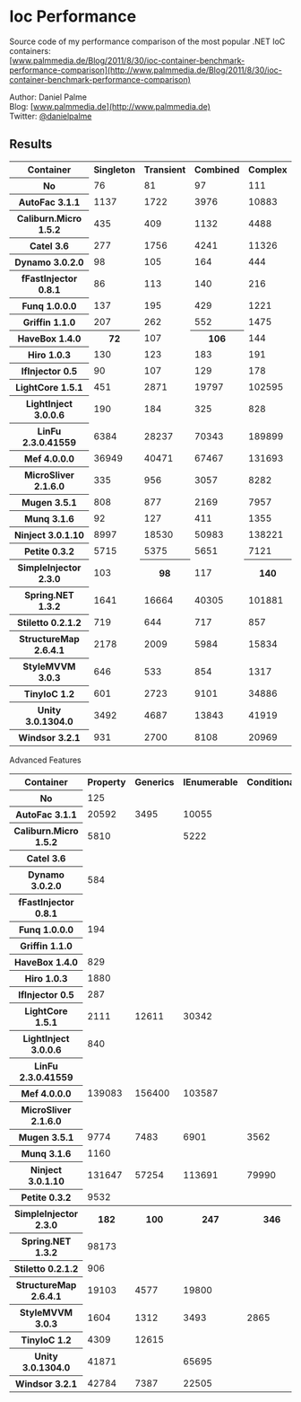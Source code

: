 Ioc Performance
===============

Source code of my performance comparison of the most popular .NET IoC containers:  
[www.palmmedia.de/Blog/2011/8/30/ioc-container-benchmark-performance-comparison](http://www.palmmedia.de/Blog/2011/8/30/ioc-container-benchmark-performance-comparison)

Author: Daniel Palme  
Blog: [www.palmmedia.de](http://www.palmmedia.de)  
Twitter: [@danielpalme](http://twitter.com/danielpalme)  

Results
-------
<table>
<tr><th>Container</th><th>Singleton</th><th>Transient</th><th>Combined</th><th>Complex</th></tr>
<tr><th>No</th><td>76</td><td>81</td><td>97</td><td>111</td></tr>
<tr><th>AutoFac 3.1.1</th><td>1137</td><td>1722</td><td>3976</td><td>10883</td></tr>
<tr><th>Caliburn.Micro 1.5.2</th><td>435</td><td>409</td><td>1132</td><td>4488</td></tr>
<tr><th>Catel 3.6</th><td>277</td><td>1756</td><td>4241</td><td>11326</td></tr>
<tr><th>Dynamo 3.0.2.0</th><td>98</td><td>105</td><td>164</td><td>444</td></tr>
<tr><th>fFastInjector 0.8.1</th><td>86</td><td>113</td><td>140</td><td>216</td></tr>
<tr><th>Funq 1.0.0.0</th><td>137</td><td>195</td><td>429</td><td>1221</td></tr>
<tr><th>Griffin 1.1.0</th><td>207</td><td>262</td><td>552</td><td>1475</td></tr>
<tr><th>HaveBox 1.4.0</th><th>72</th><td>107</td><th>106</th><td>144</td></tr>
<tr><th>Hiro 1.0.3</th><td>130</td><td>123</td><td>183</td><td>191</td></tr>
<tr><th>IfInjector 0.5</th><td>90</td><td>107</td><td>129</td><td>178</td></tr>
<tr><th>LightCore 1.5.1</th><td>451</td><td>2871</td><td>19797</td><td>102595</td></tr>
<tr><th>LightInject 3.0.0.6</th><td>190</td><td>184</td><td>325</td><td>828</td></tr>
<tr><th>LinFu 2.3.0.41559</th><td>6384</td><td>28237</td><td>70343</td><td>189899</td></tr>
<tr><th>Mef 4.0.0.0</th><td>36949</td><td>40471</td><td>67467</td><td>131693</td></tr>
<tr><th>MicroSliver 2.1.6.0</th><td>335</td><td>956</td><td>3057</td><td>8282</td></tr>
<tr><th>Mugen 3.5.1</th><td>808</td><td>877</td><td>2169</td><td>7957</td></tr>
<tr><th>Munq 3.1.6</th><td>92</td><td>127</td><td>411</td><td>1355</td></tr>
<tr><th>Ninject 3.0.1.10</th><td>8997</td><td>18530</td><td>50983</td><td>138221</td></tr>
<tr><th>Petite 0.3.2</th><td>5715</td><td>5375</td><td>5651</td><td>7121</td></tr>
<tr><th>SimpleInjector 2.3.0</th><td>103</td><th>98</th><td>117</td><th>140</th></tr>
<tr><th>Spring.NET 1.3.2</th><td>1641</td><td>16664</td><td>40305</td><td>101881</td></tr>
<tr><th>Stiletto 0.2.1.2</th><td>719</td><td>644</td><td>717</td><td>857</td></tr>
<tr><th>StructureMap 2.6.4.1</th><td>2178</td><td>2009</td><td>5984</td><td>15834</td></tr>
<tr><th>StyleMVVM 3.0.3</th><td>646</td><td>533</td><td>854</td><td>1317</td></tr>
<tr><th>TinyIoC 1.2</th><td>601</td><td>2723</td><td>9101</td><td>34886</td></tr>
<tr><th>Unity 3.0.1304.0</th><td>3492</td><td>4687</td><td>13843</td><td>41919</td></tr>
<tr><th>Windsor 3.2.1</th><td>931</td><td>2700</td><td>8108</td><td>20969</td></tr>
</table>
Advanced Features
<table>
<tr><th>Container</th><th>Property</th><th>Generics</th><th>IEnumerable</th><th>Conditional</th><th>Interception</th></tr>
<tr><th>No </th><td>125</td><td></td><td></td><td></td><td></td></tr>
<tr><th>AutoFac 3.1.1</th><td>20592</td><td>3495</td><td>10055</td><td></td><td>30659</td></tr>
<tr><th>Caliburn.Micro 1.5.2</th><td>5810</td><td></td><td>5222</td><td></td><td></td></tr>
<tr><th>Catel 3.6</th><td></td><td></td><td></td><td></td><td></td></tr>
<tr><th>Dynamo 3.0.2.0</th><td>584</td><td></td><td></td><td></td><td></td></tr>
<tr><th>fFastInjector 0.8.1</th><td></td><td></td><td></td><td></td><td></td></tr>
<tr><th>Funq 1.0.0.0</th><td>194</td><td></td><td></td><td></td><td></td></tr>
<tr><th>Griffin 1.1.0</th><td></td><td></td><td></td><td></td><td></td></tr>
<tr><th>HaveBox 1.4.0</th><td>829</td><td></td><td></td><td></td><th>583</th></tr>
<tr><th>Hiro 1.0.3</th><td>1880</td><td></td><td></td><td></td><td></td></tr>
<tr><th>IfInjector 0.5</th><td>287</td><td></td><td></td><td></td><td></td></tr>
<tr><th>LightCore 1.5.1</th><td>2111</td><td>12611</td><td>30342</td><td></td><td></td></tr>
<tr><th>LightInject 3.0.0.6</th><td>840</td><td></td><td></td><td></td><td></td></tr>
<tr><th>LinFu 2.3.0.41559</th><td></td><td></td><td></td><td></td><td></td></tr>
<tr><th>Mef 4.0.0.0</th><td>139083</td><td>156400</td><td>103587</td><td></td><td></td></tr>
<tr><th>MicroSliver 2.1.6.0</th><td></td><td></td><td></td><td></td><td></td></tr>
<tr><th>Mugen 3.5.1</th><td>9774</td><td>7483</td><td>6901</td><td>3562</td><td>21569</td></tr>
<tr><th>Munq 3.1.6</th><td>1160</td><td></td><td></td><td></td><td></td></tr>
<tr><th>Ninject 3.0.1.10</th><td>131647</td><td>57254</td><td>113691</td><td>79990</td><td>26303</td></tr>
<tr><th>Petite 0.3.2</th><td>9532</td><td></td><td></td><td></td><td></td></tr>
<tr><th>SimpleInjector 2.3.0</th><th>182</th><th>100</th><th>247</th><th>346</th><td>6177</td></tr>
<tr><th>Spring.NET 1.3.2</th><td>98173</td><td></td><td></td><td></td><td></td></tr>
<tr><th>Stiletto 0.2.1.2</th><td>906</td><td></td><td></td><td></td><td></td></tr>
<tr><th>StructureMap 2.6.4.1</th><td>19103</td><td>4577</td><td>19800</td><td></td><td>11168</td></tr>
<tr><th>StyleMVVM 3.0.3</th><td>1604</td><td>1312</td><td>3493</td><td>2865</td><td></td></tr>
<tr><th>TinyIoC 1.2</th><td>4309</td><td>12615</td><td></td><td></td><td></td></tr>
<tr><th>Unity 3.0.1304.0</th><td>41871</td><td></td><td>65695</td><td></td><td>108377</td></tr>
<tr><th>Windsor 3.2.1</th><td>42784</td><td>7387</td><td>22505</td><td></td><td>18511</td></tr>
</table>
